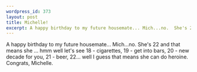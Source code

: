 ```yaml
--- 
wordpress_id: 373
layout: post
title: Michelle!
excerpt: A happy birthday to my future housemate... Mich...no.  She's 22 and that means she ... hmm well let's see 18 - cigarettes, 19 - get into bars, 20 - new decade for you, 21 - beer, 22... well I guess that means she can do heroine.  Congrats, Michelle.
---
```

A happy birthday to my future housemate... Mich...no.  She's 22 and that means she ... hmm well let's see 18 - cigarettes, 19 - get into bars, 20 - new decade for you, 21 - beer, 22... well I guess that means she can do heroine.  Congrats, Michelle.
